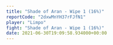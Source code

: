 ```yaml
---
title: "Shade of Aran - Wipe 1 (16%)"
reportCode: "2dxwMnYH37rFJfN1"
player: "Limpo"
fight: "Shade of Aran - Wipe 1 (16%)"
date: 2021-06-30T19:09:58.934000+00:00
---
```

